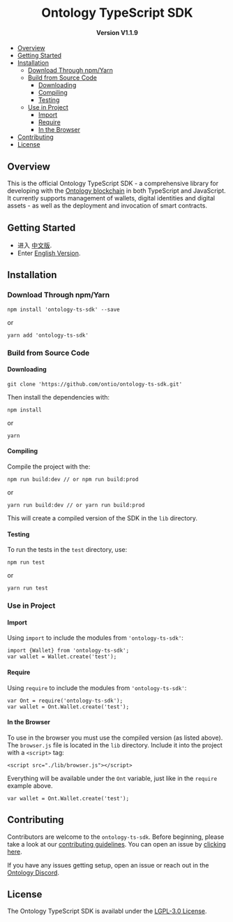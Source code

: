
<h1 align="center">Ontology TypeScript SDK </h1>
<h4 align="center">Version V1.1.9 </h4>

- [Overview](#overview)
- [Getting Started](#getting-started)
- [Installation](#installation)
  - [Download Through npm/Yarn](#download-through-npmyarn)
  - [Build from Source Code](#build-from-source-code)
    - [Downloading](#downloading)
    - [Compiling](#compiling)
    - [Testing](#testing)
  - [Use in Project](#use-in-project)
    - [Import](#import)
    - [Require](#require)
    - [In the Browser](#in-the-browser)
- [Contributing](#contributing)
- [License](#license)

## Overview

This is the official Ontology TypeScript SDK - a comprehensive library for developing with the [Ontology blockchain](https://ont.io) in both TypeScript and JavaScript. It currently supports management of wallets, digital identities and digital assets - as well as the deployment and invocation of smart contracts.

## Getting Started

* 进入 [中文版](https://ontio.github.io/documentation/ontology_ts_sdk_zh.html).
* Enter [English Version](https://ontio.github.io/documentation/ontology_ts_sdk_en.html).

## Installation

### Download Through npm/Yarn

````
npm install 'ontology-ts-sdk' --save
````

or

```
yarn add 'ontology-ts-sdk'
```

### Build from Source Code

#### Downloading

```
git clone 'https://github.com/ontio/ontology-ts-sdk.git'
```

Then install the dependencies with:

```
npm install
```

or

```
yarn
```

#### Compiling

Compile the project with the:

````
npm run build:dev // or npm run build:prod
````

or

```
yarn run build:dev // or yarn run build:prod
```

This will create a compiled version of the SDK in the `lib` directory.

#### Testing

To run the tests in the `test` directory, use:

```
npm run test
```

or

```
yarn run test
```

### Use in Project

#### Import

Using `import` to include the modules from `'ontology-ts-sdk'`:

```
import {Wallet} from 'ontology-ts-sdk';
var wallet = Wallet.create('test');
```

#### Require

Using `require` to include the modules from `'ontology-ts-sdk'`:

````
var Ont = require('ontology-ts-sdk');
var wallet = Ont.Wallet.create('test');
````

#### In the Browser

To use in the browser you must use the compiled version (as listed above).
The `browser.js` file is located in the `lib` directory.
Include it into the project with a `<script>` tag:

````
<script src="./lib/browser.js"></script>
````

Everything will be available under the `Ont` variable, just like in the `require` example above.

```
var wallet = Ont.Wallet.create('test');
```

## Contributing

Contributors are welcome to the `ontology-ts-sdk`. Before beginning, please take a look at our [contributing guidelines](CONTRIBUTING.md). You can open an issue by [clicking here](https://github.com/ontio/ontology-ts-sdk/issues/new).

If you have any issues getting setup, open an issue or reach out in the [Ontology Discord](https://discordapp.com/invite/4TQujHj).

## License

The Ontology TypeScript SDK is availabl under the [LGPL-3.0 License](LICENSE).
